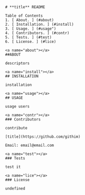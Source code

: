 
    # **title** README

    Table of Contents
    1. [ About. ] (#about)
    2. [ Installation. ] (#install)
    3. [ Usage. ] (#usage")
    4. [ Contributors. ] (#contr)
    5. [ Tests. ] (#test)
    6. [ License. ] (#lice)

    <a name="about"></a>
    ##ABOUT
    
    descriptors
    
    <a name="install"></a>
    ## INSTALLATION
    
    installation
    
    <a name="usage"></a>
    ## USAGE
    
    usage users
    
    <a name="contr"></a>
    ### Contributors
    
    contribute

    [title](https://github.com/githim)

    Email: email@email.com
    
    <a name="test"></a>
    ### Tests
    
    test it
    
    <a name="lice"></a>
    ### License
    
    undefined
    
    
    